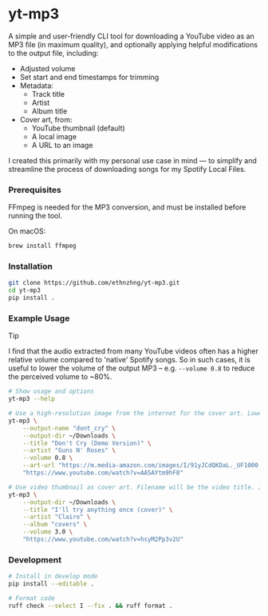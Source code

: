 # yt-mp3

A simple and user-friendly CLI tool for downloading a YouTube video as an MP3 file (in maximum quality), and optionally applying helpful modifications to the output file, including:
- Adjusted volume
- Set start and end timestamps for trimming
- Metadata:
  - Track title
  - Artist
  - Album title
- Cover art, from:
  - YouTube thumbnail (default)
  - A local image
  - A URL to an image


I created this primarily with my personal use case in mind — to simplify and streamline the process of downloading songs for my Spotify Local Files.

### Prerequisites

FFmpeg is needed for the MP3 conversion, and must be installed before running the tool. 

On macOS:

```sh
brew install ffmpeg
```

### Installation

```sh
git clone https://github.com/ethnzhng/yt-mp3.git
cd yt-mp3
pip install .
```

### Example Usage

> [!TIP]
> I find that the audio extracted from many YouTube videos often has a higher relative volume compared to 'native' Spotify songs. So in such cases, it is useful to lower the volume of the output MP3 – e.g. `--volume 0.8` to reduce the perceived volume to ~80%.

```sh
# Show usage and options
yt-mp3 --help

# Use a high-resolution image from the internet for the cover art. Lower volume.
yt-mp3 \
    --output-name "dont_cry" \
    --output-dir ~/Downloads \
    --title "Don't Cry (Demo Version)" \
    --artist "Guns N' Roses" \
    --volume 0.8 \
    --art-url "https://m.media-amazon.com/images/I/91yJCdQKDaL._UF1000,1000_QL80_.jpg" \
    "https://www.youtube.com/watch?v=AA5AYtm9hF8"

# Use video thumbnail as cover art. Filename will be the video title. Increase volume.
yt-mp3 \
    --output-dir ~/Downloads \
    --title "I'll try anything once (cover)" \
    --artist "Clairo" \
    --album "covers" \
    --volume 3.0 \
    "https://www.youtube.com/watch?v=hsyM2Pp3v2U"
```

### Development

```sh
# Install in develop mode
pip install --editable .

# Format code
ruff check --select I --fix . && ruff format .
```

